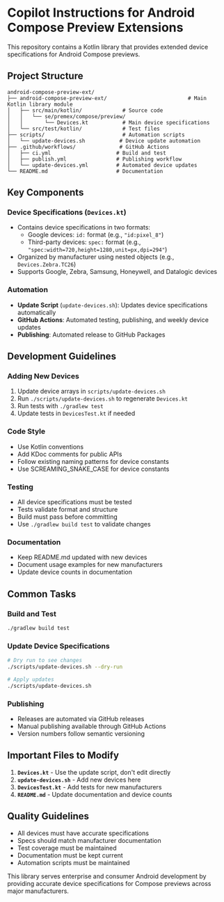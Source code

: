 # Copilot Instructions for Android Compose Preview Extensions

This repository contains a Kotlin library that provides extended device specifications for Android Compose previews.

## Project Structure

```
android-compose-preview-ext/
├── android-compose-preview-ext/                          # Main Kotlin library module
│   ├── src/main/kotlin/             # Source code
│   │   └── se/premex/compose/preview/
│   │       └── Devices.kt           # Main device specifications
│   └── src/test/kotlin/             # Test files
├── scripts/                         # Automation scripts
│   └── update-devices.sh           # Device update automation
├── .github/workflows/              # GitHub Actions
│   ├── ci.yml                     # Build and test
│   ├── publish.yml                # Publishing workflow  
│   └── update-devices.yml         # Automated device updates
└── README.md                      # Documentation
```

## Key Components

### Device Specifications (`Devices.kt`)
- Contains device specifications in two formats:
  - Google devices: `id:` format (e.g., `"id:pixel_8"`)
  - Third-party devices: `spec:` format (e.g., `"spec:width=720,height=1280,unit=px,dpi=294"`)
- Organized by manufacturer using nested objects (e.g., `Devices.Zebra.TC26`)
- Supports Google, Zebra, Samsung, Honeywell, and Datalogic devices

### Automation
- **Update Script** (`update-devices.sh`): Updates device specifications automatically
- **GitHub Actions**: Automated testing, publishing, and weekly device updates
- **Publishing**: Automated release to GitHub Packages

## Development Guidelines

### Adding New Devices
1. Update device arrays in `scripts/update-devices.sh`
2. Run `./scripts/update-devices.sh` to regenerate `Devices.kt`
3. Run tests with `./gradlew test`
4. Update tests in `DevicesTest.kt` if needed

### Code Style
- Use Kotlin conventions
- Add KDoc comments for public APIs
- Follow existing naming patterns for device constants
- Use SCREAMING_SNAKE_CASE for device constants

### Testing
- All device specifications must be tested
- Tests validate format and structure
- Build must pass before committing
- Use `./gradlew build test` to validate changes

### Documentation
- Keep README.md updated with new devices
- Document usage examples for new manufacturers
- Update device counts in documentation

## Common Tasks

### Build and Test
```bash
./gradlew build test
```

### Update Device Specifications
```bash
# Dry run to see changes
./scripts/update-devices.sh --dry-run

# Apply updates
./scripts/update-devices.sh
```

### Publishing
- Releases are automated via GitHub releases
- Manual publishing available through GitHub Actions
- Version numbers follow semantic versioning

## Important Files to Modify

1. **`Devices.kt`** - Use the update script, don't edit directly
2. **`update-devices.sh`** - Add new devices here
3. **`DevicesTest.kt`** - Add tests for new manufacturers
4. **`README.md`** - Update documentation and device counts

## Quality Guidelines

- All devices must have accurate specifications
- Specs should match manufacturer documentation  
- Test coverage must be maintained
- Documentation must be kept current
- Automation scripts must be maintained

This library serves enterprise and consumer Android development by providing accurate device specifications for Compose previews across major manufacturers.